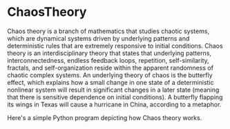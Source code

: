 # ChaosTheory
Chaos theory is a branch of mathematics that studies chaotic systems, which are dynamical systems driven by underlying patterns and deterministic rules that are extremely responsive to initial conditions.
Chaos theory is an interdisciplinary theory that states that underlying patterns, interconnectedness, endless feedback loops, repetition, self-similarity, fractals, and self-organization reside within the apparent randomness of chaotic complex systems.
An underlying theory of chaos is the butterfly effect, which explains how a small change in one state of a deterministic nonlinear system will result in significant changes in a later state (meaning that there is sensitive dependence on initial conditions). A butterfly flapping its wings in Texas will cause a hurricane in China, according to a metaphor.

Here's a simple Python program depicting how Chaos theory works.
